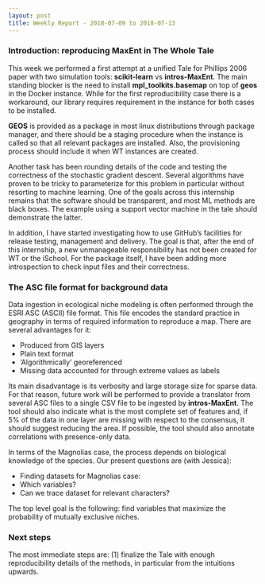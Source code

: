 ```yaml
---
layout: post
title: Weekly Report - 2018-07-09 to 2018-07-13
---
```


### Introduction: reproducing MaxEnt in The Whole Tale

This week we performed a first attempt at a unified Tale for Phillips 2006 paper with two simulation tools: **scikit-learn** vs **intros-MaxEnt**. The main standing blocker is  the need to install **mpl_toolkits.basemap** on top of **geos** in the Docker instance. While for the first reproducibility case there is a workaround, our library requires  requirement in the instance for both cases to be installed.

**GEOS** is provided as a package in most linux distributions through package manager, and there should be a staging procedure when the instance is called so that all relevant packages are installed. Also, the provisioning process should include it when WT instances are created.

Another task has been rounding details of the code and testing the correctness of the stochastic gradient descent. Several algorithms have proven to be tricky to parameterize for this problem in particular without resorting to machine learning. One of the goals across this internship remains that the software should be transparent, and most ML methods are black boxes. The example using a support vector machine in the tale should demonstrate the latter.

In addition, I have started investigating how to use GitHub’s facilities for release testing, management and delivery. The goal is that, after the end of this internship, a new unmanageable responsibility has not been created for WT or the iSchool. For the package itself, I have been adding more introspection to check input files and their correctness.

### The ASC file format for background data

Data ingestion in ecological niche modeling is often performed through the ESRI ASC (ASCII) file format. This file encodes the standard practice in geography in terms of required information to reproduce a map. There are several advantages for it:

- Produced from GIS layers
- Plain text format
- ‘Algorithmically’ georeferenced
- Missing data accounted for through extreme values as labels

Its main disadvantage is its verbosity and large storage size for sparse data. For that reason, future work will be performed to provide a translator from several ASC files to a single CSV file to be ingested by **intros-MaxEnt**. The tool should also indicate what is the most complete set of features and, if 5% of the data in one layer are missing with respect to the consensus, it should suggest reducing the area. If possible, the tool should also annotate correlations with presence-only data.

In terms of the Magnolias case, the process depends on biological knowledge of the species. Our present questions are (with Jessica):
- Finding datasets for Magnolias case:
- Which variables?
- Can we trace dataset for relevant characters?

The top level goal is the following: find variables that maximize the probability of mutually exclusive niches.

### Next steps

The most immediate steps are: (1) finalize the Tale with enough reproducibility details of the methods, in particular from the intuitions upwards.
